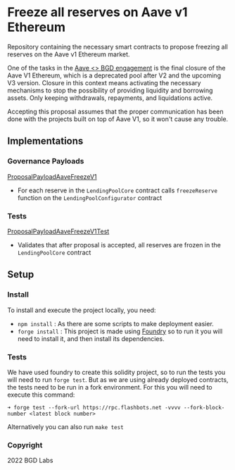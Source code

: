 # Freeze all reserves on Aave v1 Ethereum
Repository containing the necessary smart contracts to propose freezing all reserves on the Aave v1 Ethereum market.

One of the tasks in the [Aave <> BGD engagement](https://governance.aave.com/t/aave-bored-ghosts-developing-bgd/7527) is the final closure of the Aave V1 Ethereum, which is a deprecated pool after V2 and the upcoming V3 version.
Closure in this context means activating the necessary mechanisms to stop the possibility of providing liquidity and borrowing assets. Only keeping withdrawals, repayments, and liquidations active.

Accepting this proposal assumes that the proper communication has been done with the projects built on top of Aave V1, so it won't cause any trouble.

## Implementations

### Governance Payloads

[ProposalPayloadAaveFreezeV1](/src/contracts/ProposalPayloadAaveFreezeV1.sol)
- For each reserve in the `LendingPoolCore` contract calls `freezeReserve` function on the `LendingPoolConfigurator` contract


### Tests
[ProposalPayloadAaveFreezeV1Test](./src/test/ProposalPayloadAaveFreezeV1Test.sol)
- Validates that after proposal is accepted, all reserves are frozen in the `LendingPoolCore` contract


## Setup
### Install

To install and execute the project locally, you need:

- ```npm install``` : As there are some scripts to make deployment easier.
- ```forge install``` : This project is made using [Foundry](https://book.getfoundry.sh/) so to run it you will need to install it, and then install its dependencies.


### Tests

We have used foundry to create this solidity project, so to run the tests you will need to run ```forge test```. But as we are using already deployed contracts, the tests need to be run in a fork environment. For this you will need to execute this command:

```
➜ forge test --fork-url https://rpc.flashbots.net -vvvv --fork-block-number <latest block number>
```
Alternatively you can also run ```make test``` 

### Copyright

2022 BGD Labs
